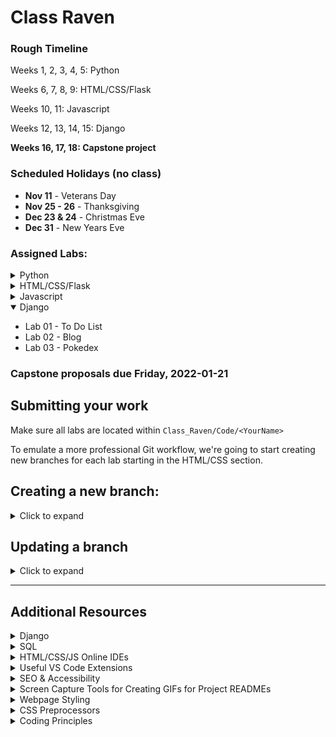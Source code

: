 # Class Raven

### Rough Timeline

Weeks 1, 2, 3, 4, 5: Python

Weeks 6, 7, 8, 9: HTML/CSS/Flask

Weeks 10, 11: Javascript

Weeks 12, 13, 14, 15: Django

**Weeks 16, 17, 18: Capstone project**

### Scheduled Holidays (no class)
- **Nov 11** - Veterans Day
- **Nov 25 - 26** - Thanksgiving
- **Dec 23 & 24** - Christmas Eve
- **Dec 31** - New Years Eve

### Assigned Labs:

<details>
  <summary>Python</summary>
  <ul>
    <li>Lab 02 - Make Change</li>
    <li>Lab 03 - Average Number</li>
    <li>Lab 05 - Palindrome Checker</li>
    <li>Lab 06 - Credit Card Number Validation</li>
    <li>Lab 07 - Peaks & Valleys</li>
    <li>Lab 08 - Pick 6</li>
    <li>Lab 09 - Blackjack</li>
    <li>Lab 10 - Dad Jokes</li>
    <li>Lab 11 - Rot 13</li>
    <li>Lab 13 - Count Words</li>
    <li>Lab 14 - ATM</li>
    <li>Lab 16 - Searching & Sorting</li>
    <li>Lab 17 - Contact List</li>
    <li>Lab 19 - Trivia API</li>
    <li>Lab 20 - Adventure (mob)</li>
    <li>Mini-Capstone</li>
    <summary>Optional:</summary>
    <ul>
      <li>Stack and Linked List</li>
      <li>15 - Rain Data</li>
      <li>
      Create a Binary Search Tree
        <ul>
            <li>Add elements</li>
            <li>Search</li>
            <li>Delete elements</li>
        </ul>
      </li>
    </ul>
  </ul>
</details>

<details>
  <summary>HTML/CSS/Flask</summary>
  <ul>
    <li>Lab 01 - Bio</li>
    <li>Lab 02 - Blog</li>
    <li>Lab 03 - Company Page</li>
    <li>Lab 04 - Personal Portfolio</li>
    <li>Lab 05 - Burrito Form</li>
    <li>Lab 06 - Flask Redo</li>
  </ul>
</details>

<details>
  <summary>Javascript</summary>
  <ul>
    <li>Lab 01-03 - JS Redo</li>
    <li>Lab 04 - To Do List</li>
    <li>Lab 05 - Quote API</li>
  </ul>
</details>

<details open>
  <summary>Django</summary>
  <ul>
    <li>Lab 01 - To Do List</li>
    <li>Lab 02 - Blog</li>
    <li>Lab 03 - Pokedex</li>
  </ul>
</details>

### Capstone proposals due Friday, 2022-01-21

## Submitting your work

Make sure all labs are located within `Class_Raven/Code/<YourName>`

To emulate a more professional Git workflow, we're going to start creating new branches for each lab starting in the HTML/CSS section.
<h2>Creating a new branch:</h2>
<details>
<summary>Click to expand</summary>



- `git branch` to check that you're on the master branch, use `git checkout master` to go to the master branch if needed.

- `git status` to check if your local master branch is up to date with origin/master on Github.
  
- `git pull` if needed to pull any recent changes to your local repository

- Create a new branch and switch to it.
  - Option 1:
    - `git branch <YOUR_NAME-SECTION-LAB_NUMBER>`
    - `git checkout <YOUR_NAME-SECTION-LAB_NUMBER>`
  
  - Option 2:
  
    The `-b` flag can be used after the `checkout` command to combine these two steps:

    `git checkout -b <YOUR_NAME-SECTION-LAB_NUMBER>`
  
  **e.g.** My branch for the **"Lab 01 - Bio"** in the **HTML/CSS** section would be named: `keegan-htmlcss-lab01`. The name can vary a bit from this example, but please keep the chosen formatting consistent from one lab to another.

- `git add <FILENAME>` to add a specific file or `git add .` to add everything in the current dicrectory
  
- `git commit -m "your commit message"` to commit your work

- A remote branch will need to be created for each new local branch. Git will usually display the proper command to do this when a new branch is pushed for the first time.

  The command is:

  `git push --set-upstream origin <BRANCH_NAME>`

  **OR**

  `git push -u origin <BRANCH_NAME>`
  
  <details>
    <summary>Screenshot</summary>
    <img src="screenshots/set_upstream_message.png" width=800>
  </details>

- After successfully pushing your new branch to Github, you should see the option to create a Pull Request for your branch on the main repo page.

  <details>
    <summary>Screenshot</summary>
    <img src="screenshots/pull_request_button.png" width=800>
  </details>

- If you don't see that message, you'll have to navigate to your new remote branch
  <details>
    <summary>Screenshot</summary>
    <img src="screenshots/switch_branch.gif" width=800>
  </details>

- Once you've navigated to your individual branch, you'll find the option to create a Pull Request in the "Contribute" dropdown.
  <details>
    <summary>Screenshot</summary>
    <img src="screenshots/open_pull_request_alternative.gif" width=800>
  </details>

- Click the "Open Pull Request" button. Add a comment to your Pull Request like "Submitting Lab 00" and click "Create Pull request"
  <details>
    <summary>Screenshot</summary>
    <img src="screenshots/create_pull_request.png" width=800>
  </details>
</details>

## Updating a branch
<details>
<summary>Click to expand</summary>
After a Pull Request is submitted, the code on that branch will be checked. Necessary corrections or adjustments will be posted as comments on the Pull Request on Github.

Corrections will be made only to that particular branch.

- `git checkout master` to switch to the master branch

- `git pull` to add the changes from the master branch into your branch.

- `git checkout <YOUR_NAME-SECTION-LAB_NUMBER>`

- `git merge master` to pull any updates from the master branch into your branch

- Add and commit updated files.

- `git push` to push your changes up to the remote repository on GitHub

- Only one Pull Request is allowed per branch. A message will be added to the current Pull Request for the new commits.

- Once a lab is complete, its branch will be merged into master.
</details>

---




## Additional Resources


<details>
  <summary>Django</summary>
  <ul>
    <li><a href="https://github.com/perennialAutodidact/django_guides/blob/master/custom_user_model.md">Guide to Extend Django's User Model</a> - by Keegan Good</li>
    <li><a href="https://sodocumentation.net/django/topic/1235/querysets">Explanation of QuerySets</a></li>
    <li><a href="https://medium.com/shecodeafrica/understanding-the-mvc-pattern-in-django-edda05b9f43f">Understanding MVC/MTV architecture in Django</a></li>
    <li><a href="https://docs.djangoproject.com/en/4.0/topics/db/queries/#complex-lookups-with-q-objects">Complex Database Lookups with Q Objects</a></li>

  </ul>
</details>

<details>
  <summary>SQL</summary>
  <ul>
    <li><a href="https://mystery.knightlab.com/">SQL Murder Mystery</a></li>
    <li><a href="https://sqlzoo.net/wiki/SQL_Tutorial">SQLZoo</a></li>
    <li><a href="https://www.w3schools.com/sql/">W3 Schools</a> - SQL Tutorial</li>
    <li><a href="https://learnsql.com/blog/ways-to-practice-sql-online/">SQL Practice Resources</a></li>
  </ul>
</details>

<details>
  <summary>HTML/CSS/JS Online IDEs</summary>
  <ul>
    <li><a href="https://codepen.io">Code Pen</a></li>
    <li><a href="https://replit.com">Replit</a></li>
    <li><a href="https://codesandbox.io">Code Sandbox</a></li>
    <li><a href="https://jsfiddle.net">JS Fiddle</a></li>
  </ul>
</details>


<details>
  <summary>Useful VS Code Extensions</summary>
  <ul>
    <li><a href="https://marketplace.visualstudio.com/items?itemName=WyattFerguson.jinja2-snippet-kit">Jinja2 Snippet Kit</a>Jinja2 snippets for cool attractive people to use in your HTML templates.</li>
    <li><a href="https://marketplace.visualstudio.com/items?itemName=CoenraadS.bracket-pair-colorizer-2">Bracket Pair Colorizer 2</a>Makes code blocks and nested expressions easier to read</li>
    <li><a href="https://marketplace.visualstudio.com/items?itemName=rangav.vscode-thunder-client">Thunder Client</a>GUI to make and manage HTTP requests</li>
    <li><a href="https://marketplace.visualstudio.com/items?itemName=yzhang.markdown-all-in-one">Markdown All-In-One</a>Quickly create markdown tables of contents and other useful markdown features</li>
    <li><a href="https://marketplace.visualstudio.com/items?itemName=xabikos.JavaScriptSnippets">Javascript ES6 Snippets</a>Useful snippets to streamline Javascript development</li>
    <li><a href="https://marketplace.visualstudio.com/items?itemName=eamodio.gitlens">GitLens</a>Compare differences between branches and easily manage remote repositories</li>
    <li><a href="https://marketplace.visualstudio.com/items?itemName=ritwickdey.LiveServer">LiveServer</a>Serve HTML/CSS/Javascript projects from VS Code</li>
  </ul>
</details>

<details>
  <summary>SEO & Accessibility</summary>
  <p><b>SEO</b></p>
  <ul>
    <li><a href="https://developers.google.com/search/docs/beginner/get-started?hl=en%2F">Get Started with SEO</a></li>
    <li><a href="https://moz.com/beginners-guide-to-seo">Beginner's Guide to SEO</a></li>
  </ul>
  <p><b>Accessibility</b></p>
  <ul>
    <li><a href="https://www.w3.org/TR/html-aria/#rules-wd">ARIA in HTML - W3C</a></li>
    <li><a href="https://developer.mozilla.org/en-US/docs/Web/Accessibility/ARIA">ARIA - MDN Web Docs</a></li>
  </ul>
</details>

<details>
  <summary>Screen Capture Tools for Creating GIFs for Project READMEs</summary>
  <ul>
    <li>
      Windows - <a href="https://www.screentogif.com">Screen to GIF</a>
    </li>
    <li>
      MacOS - <a href="https://apps.apple.com/us/app/giphy-capture-the-gif-maker/id668208984?mt=12">GIPHY</a>
    </li>
    <li>
      Linux - <a href="https://github.com/phw/peek">Peek</a>
    </li>
  </ul>
</details>


<details>
  <summary>Webpage Styling</summary>

  <p><b>Flexbox Games</b></p>
  <ul>
    <li><a href="https://flexboxfroggy.com/">Flexbox Froggy</a></li>
    <li><a href="https://mastery.games/flexboxzombies/">Flexbox Zombies</a></li>
  </ul>

  <p><b>Color Schemes</b></p>
  <ul>
    <li><a href="https://coolors.co">Coolors</a></li>
    <li><a href="https://color.adobe.com/create/color-wheel">Adobe Color Wheel</a></li>
  </ul>

  <p><b>Design Principles</b></p>
  <ul>
    <li><a href="https://www.reddit.com/r/Indiewebdev/comments/lakhft/18_tips_to_make_websites_look_better_and_a/">18 Tips to Make Websites Look Better</a></li>
    <li><a href="https://www.canva.com/learn/20-web-design-principles-follow/">20 Web Design Principles</a></li>
    <li><a href="https://blog.tubikstudio.com/anatomy-of-web-page/">Anatomy of a Webpage</a></li>
    <li><a href="https://blog.devgenius.io/what-are-html-semantic-tags-and-why-should-you-care-a0403972a217">What are Semantic HTML Tags and Why You Should Care</a></li>
    <li><a href="https://kinsta.com/blog/html-best-practices/">HTML Best Practices</a></li>
  </ul>
</details>
  
<details>
  <summary>CSS Preprocessors</summary>
  <ul>
    <li><a href="https://youtu.be/RhX2rb10AC4">Intro to & Bootstrap Theming with Sass</a> & <a href="https://github.com/keegangood/sass_talk">Repository</a></li>
  </ul>
</details>

<details>
  <summary>Coding Principles</summary>
  <ul>
    <li><a href="https://x-team.com/blog/principles-clean-code/">Principles of Clean Code</a></li>
  </ul>
</details>
  

